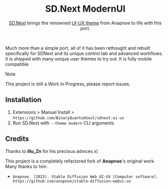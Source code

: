 <div align="center">

# SD.Next ModernUI
[SD.Next](https://github.com/vladmandic/automatic) brings the renowned [UI-UX theme](https://github.com/anapnoe/stable-diffusion-webui-ux) from Anapnoe to life with this port.

</br>

</div>

Much more than a simple port, all of it has been rethought and rebuilt specifically for SDNext and its unique control tab and advanced workflows. It is shipped with many unique user themes to try out.
It is fully mobile compatible

> [!NOTE]
> This project is still a Work In Progress, please report issues.

## Installation
1. Extensions > Manual Install > `https://github.com/BinaryQuantumSoul/sdnext-ui-ux`
2. Run SD.Next with `--theme modern` CLI arguments

## Credits
Thanks to **illu_Zn** for his precious advices x)

This project is a completely refactored fork of **Anapnoe**'s original work. Many thanks to him.
- `Anapnoe. (2023). Stable Diffusion Web UI-UX [Computer software]. https://github.com/anapnoe/stable-diffusion-webui-ux`
